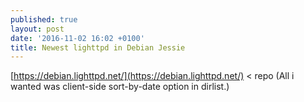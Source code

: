 ```yaml
---
published: true
layout: post
date: '2016-11-02 16:02 +0100'
title: Newest lighttpd in Debian Jessie
---
```

[https://debian.lighttpd.net/](https://debian.lighttpd.net/) < repo (All i wanted was client-side sort-by-date option in dirlist.)
